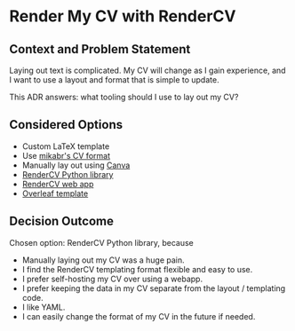 # Render My CV with RenderCV

## Context and Problem Statement

Laying out text is complicated. My CV will change as I gain experience, and I want to use a layout and format that is simple to update.

This ADR answers: what tooling should I use to lay out my CV?

## Considered Options

* Custom LaTeX template
* Use [mikabr's CV format](https://github.com/mikabr/mikabr.github.io/blob/master/files/mikabr-cv/mikabr-cv.Rmd)
* Manually lay out using [Canva](https://www.canva.com/)
* [RenderCV Python library](https://github.com/rendercv/rendercv)
* [RenderCV web app](https://rendercv.com/)
* [Overleaf template](https://www.overleaf.com/latex/templates/tagged/cv)

## Decision Outcome

Chosen option: RenderCV Python library, because

* Manually laying out my CV was a huge pain.
* I find the RenderCV templating format flexible and easy to use.
* I prefer self-hosting my CV over using a webapp.
* I prefer keeping the data in my CV separate from the layout / templating code.
* I like YAML.
* I can easily change the format of my CV in the future if needed.